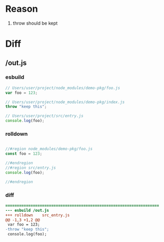 # Reason
1. throw should be kept
# Diff
## /out.js
### esbuild
```js
// Users/user/project/node_modules/demo-pkg/foo.js
var foo = 123;

// Users/user/project/node_modules/demo-pkg/index.js
throw "keep this";

// Users/user/project/src/entry.js
console.log(foo);
```
### rolldown
```js

//#region node_modules/demo-pkg/foo.js
const foo = 123;

//#endregion
//#region src/entry.js
console.log(foo);

//#endregion

```
### diff
```diff
===================================================================
--- esbuild	/out.js
+++ rolldown	src_entry.js
@@ -1,3 +1,2 @@
 var foo = 123;
-throw "keep this";
 console.log(foo);

```